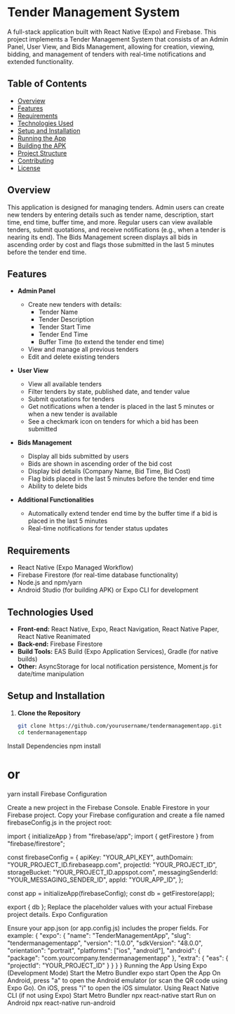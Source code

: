 # Tender Management System

A full-stack application built with React Native (Expo) and Firebase. This project implements a Tender Management System that consists of an Admin Panel, User View, and Bids Management, allowing for creation, viewing, bidding, and management of tenders with real-time notifications and extended functionality.

## Table of Contents

- [Overview](#overview)
- [Features](#features)
- [Requirements](#requirements)
- [Technologies Used](#technologies-used)
- [Setup and Installation](#setup-and-installation)
- [Running the App](#running-the-app)
- [Building the APK](#building-the-apk)
- [Project Structure](#project-structure)
- [Contributing](#contributing)
- [License](#license)

## Overview

This application is designed for managing tenders. Admin users can create new tenders by entering details such as tender name, description, start time, end time, buffer time, and more. Regular users can view available tenders, submit quotations, and receive notifications (e.g., when a tender is nearing its end). The Bids Management screen displays all bids in ascending order by cost and flags those submitted in the last 5 minutes before the tender end time.

## Features

- **Admin Panel**
  - Create new tenders with details:
    - Tender Name
    - Tender Description
    - Tender Start Time
    - Tender End Time
    - Buffer Time (to extend the tender end time)
  - View and manage all previous tenders
  - Edit and delete existing tenders

- **User View**
  - View all available tenders
  - Filter tenders by state, published date, and tender value
  - Submit quotations for tenders
  - Get notifications when a tender is placed in the last 5 minutes or when a new tender is available
  - See a checkmark icon on tenders for which a bid has been submitted

- **Bids Management**
  - Display all bids submitted by users
  - Bids are shown in ascending order of the bid cost
  - Display bid details (Company Name, Bid Time, Bid Cost)
  - Flag bids placed in the last 5 minutes before the tender end time
  - Ability to delete bids

- **Additional Functionalities**
  - Automatically extend tender end time by the buffer time if a bid is placed in the last 5 minutes
  - Real-time notifications for tender status updates

## Requirements

- React Native (Expo Managed Workflow)
- Firebase Firestore (for real-time database functionality)
- Node.js and npm/yarn
- Android Studio (for building APK) or Expo CLI for development

## Technologies Used

- **Front-end:** React Native, Expo, React Navigation, React Native Paper, React Native Reanimated
- **Back-end:** Firebase Firestore
- **Build Tools:** EAS Build (Expo Application Services), Gradle (for native builds)
- **Other:** AsyncStorage for local notification persistence, Moment.js for date/time manipulation

## Setup and Installation

1. **Clone the Repository**
   ```bash
   git clone https://github.com/yourusername/tendermanagementapp.git
   cd tendermanagementapp
Install Dependencies
npm install
# or
yarn install
Firebase Configuration

Create a new project in the Firebase Console.
Enable Firestore in your Firebase project.
Copy your Firebase configuration and create a file named firebaseConfig.js in the project root:

import { initializeApp } from "firebase/app";
import { getFirestore } from "firebase/firestore";

const firebaseConfig = {
  apiKey: "YOUR_API_KEY",
  authDomain: "YOUR_PROJECT_ID.firebaseapp.com",
  projectId: "YOUR_PROJECT_ID",
  storageBucket: "YOUR_PROJECT_ID.appspot.com",
  messagingSenderId: "YOUR_MESSAGING_SENDER_ID",
  appId: "YOUR_APP_ID",
};

const app = initializeApp(firebaseConfig);
const db = getFirestore(app);

export { db };
Replace the placeholder values with your actual Firebase project details.
Expo Configuration

Ensure your app.json (or app.config.js) includes the proper fields. For example:
{
  "expo": {
    "name": "TenderManagementApp",
    "slug": "tendermanagementapp",
    "version": "1.0.0",
    "sdkVersion": "48.0.0",
    "orientation": "portrait",
    "platforms": ["ios", "android"],
    "android": {
      "package": "com.yourcompany.tendermanagementapp"
    },
    "extra": {
      "eas": {
        "projectId": "YOUR_PROJECT_ID"
      }
    }
  }
}
Running the App
Using Expo (Development Mode)
Start the Metro Bundler
expo start
Open the App
On Android, press "a" to open the Android emulator (or scan the QR code using Expo Go).
On iOS, press "i" to open the iOS simulator.
Using React Native CLI (if not using Expo)
Start Metro Bundler
npx react-native start
Run on Android
npx react-native run-android
